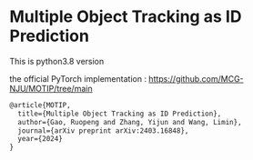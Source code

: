# Multiple Object Tracking as ID Prediction
  This is python3.8 version

 the official PyTorch implementation :
 https://github.com/MCG-NJU/MOTIP/tree/main


```tex
@article{MOTIP,
  title={Multiple Object Tracking as ID Prediction},
  author={Gao, Ruopeng and Zhang, Yijun and Wang, Limin},
  journal={arXiv preprint arXiv:2403.16848},
  year={2024}
}
```

